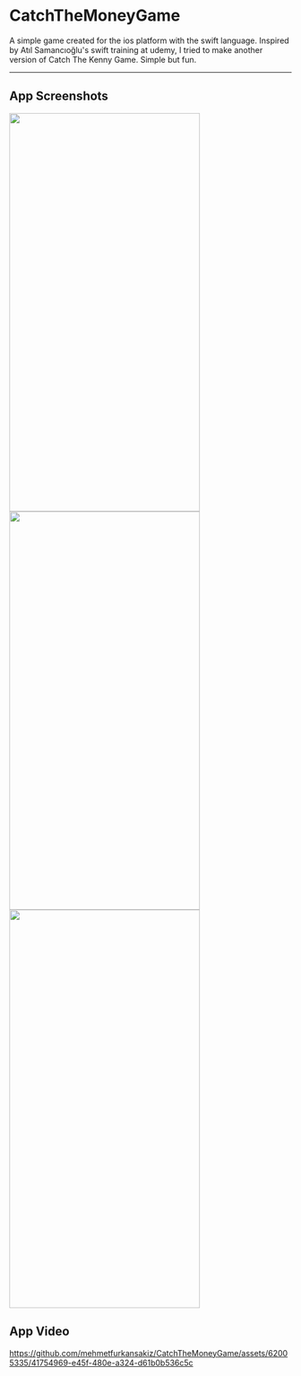 # CatchTheMoneyGame
A simple game created for the ios platform with the swift language.
Inspired by Atıl Samancıoğlu's swift training at udemy, I tried to make another version of Catch The Kenny Game. Simple but fun.

----

## App Screenshots

<img src="https://github.com/mehmetfurkansakiz/CatchTheMoneyGame/assets/62005335/4c933107-63e2-40d2-b673-64cf85141803" width="340" height="710" /> <img src="https://github.com/mehmetfurkansakiz/CatchTheMoneyGame/assets/62005335/54e83231-4d83-4b59-8105-0b51bf3b0b0a" width="340" height="710" />
<img src="https://github.com/mehmetfurkansakiz/CatchTheMoneyGame/assets/62005335/eaf73d17-9c93-4664-8edb-4f1e87cbba2b" width="340" height="710" />

## App Video

https://github.com/mehmetfurkansakiz/CatchTheMoneyGame/assets/62005335/41754969-e45f-480e-a324-d61b0b536c5c
